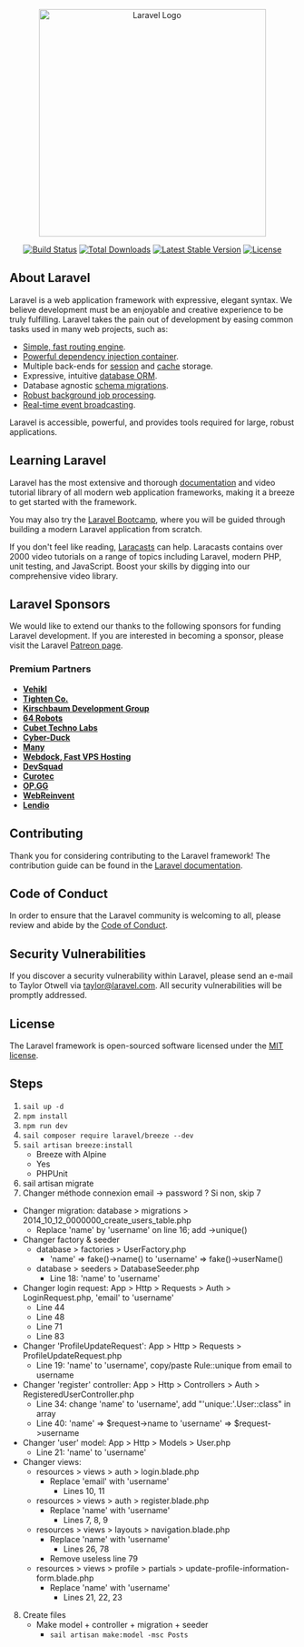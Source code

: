 <p align="center"><a href="https://laravel.com" target="_blank"><img src="https://raw.githubusercontent.com/laravel/art/master/logo-lockup/5%20SVG/2%20CMYK/1%20Full%20Color/laravel-logolockup-cmyk-red.svg" width="400" alt="Laravel Logo"></a></p>

<p align="center">
<a href="https://github.com/laravel/framework/actions"><img src="https://github.com/laravel/framework/workflows/tests/badge.svg" alt="Build Status"></a>
<a href="https://packagist.org/packages/laravel/framework"><img src="https://img.shields.io/packagist/dt/laravel/framework" alt="Total Downloads"></a>
<a href="https://packagist.org/packages/laravel/framework"><img src="https://img.shields.io/packagist/v/laravel/framework" alt="Latest Stable Version"></a>
<a href="https://packagist.org/packages/laravel/framework"><img src="https://img.shields.io/packagist/l/laravel/framework" alt="License"></a>
</p>

## About Laravel

Laravel is a web application framework with expressive, elegant syntax. We believe development must be an enjoyable and creative experience to be truly fulfilling. Laravel takes the pain out of development by easing common tasks used in many web projects, such as:

- [Simple, fast routing engine](https://laravel.com/docs/routing).
- [Powerful dependency injection container](https://laravel.com/docs/container).
- Multiple back-ends for [session](https://laravel.com/docs/session) and [cache](https://laravel.com/docs/cache) storage.
- Expressive, intuitive [database ORM](https://laravel.com/docs/eloquent).
- Database agnostic [schema migrations](https://laravel.com/docs/migrations).
- [Robust background job processing](https://laravel.com/docs/queues).
- [Real-time event broadcasting](https://laravel.com/docs/broadcasting).

Laravel is accessible, powerful, and provides tools required for large, robust applications.

## Learning Laravel

Laravel has the most extensive and thorough [documentation](https://laravel.com/docs) and video tutorial library of all modern web application frameworks, making it a breeze to get started with the framework.

You may also try the [Laravel Bootcamp](https://bootcamp.laravel.com), where you will be guided through building a modern Laravel application from scratch.

If you don't feel like reading, [Laracasts](https://laracasts.com) can help. Laracasts contains over 2000 video tutorials on a range of topics including Laravel, modern PHP, unit testing, and JavaScript. Boost your skills by digging into our comprehensive video library.

## Laravel Sponsors

We would like to extend our thanks to the following sponsors for funding Laravel development. If you are interested in becoming a sponsor, please visit the Laravel [Patreon page](https://patreon.com/taylorotwell).

### Premium Partners

- **[Vehikl](https://vehikl.com/)**
- **[Tighten Co.](https://tighten.co)**
- **[Kirschbaum Development Group](https://kirschbaumdevelopment.com)**
- **[64 Robots](https://64robots.com)**
- **[Cubet Techno Labs](https://cubettech.com)**
- **[Cyber-Duck](https://cyber-duck.co.uk)**
- **[Many](https://www.many.co.uk)**
- **[Webdock, Fast VPS Hosting](https://www.webdock.io/en)**
- **[DevSquad](https://devsquad.com)**
- **[Curotec](https://www.curotec.com/services/technologies/laravel/)**
- **[OP.GG](https://op.gg)**
- **[WebReinvent](https://webreinvent.com/?utm_source=laravel&utm_medium=github&utm_campaign=patreon-sponsors)**
- **[Lendio](https://lendio.com)**

## Contributing

Thank you for considering contributing to the Laravel framework! The contribution guide can be found in the [Laravel documentation](https://laravel.com/docs/contributions).

## Code of Conduct

In order to ensure that the Laravel community is welcoming to all, please review and abide by the [Code of Conduct](https://laravel.com/docs/contributions#code-of-conduct).

## Security Vulnerabilities

If you discover a security vulnerability within Laravel, please send an e-mail to Taylor Otwell via [taylor@laravel.com](mailto:taylor@laravel.com). All security vulnerabilities will be promptly addressed.

## License

The Laravel framework is open-sourced software licensed under the [MIT license](https://opensource.org/licenses/MIT).

## Steps

1) `sail up -d`
2) `npm install`
3) `npm run dev`
4) `sail composer require laravel/breeze --dev`
5) `sail artisan breeze:install `
   - Breeze with Alpine
   - Yes
   - PHPUnit
6) sail artisan migrate
7) Changer méthode connexion email -> password ? Si non, skip 7
- Changer migration: database > migrations > 2014_10_12_0000000_create_users_table.php
	- Replace 'name' by 'username' on line 16; add ->unique()
- Changer factory & seeder
	- database > factories > UserFactory.php
		- 'name' => fake()->name() to 'username' => fake()->userName()
	- database > seeders > DatabaseSeeder.php
		- Line 18: 'name' to 'username'
- Changer login request: App > Http > Requests > Auth > LoginRequest.php, 'email' to 'username' 
	- Line 44
	- Line 48
	- Line 71
	- Line 83
- Changer 'ProfileUpdateRequest': App > Http > Requests > ProfileUpdateRequest.php
	- Line 19: 'name' to 'username', copy/paste Rule::unique from email to username
- Changer 'register' controller: App > Http > Controllers > Auth > RegisteredUserController.php
	- Line 34: change 'name' to 'username', add "'unique:'.User::class" in array
	- Line 40: 'name' => $request->name to 'username' => $request->username
- Changer 'user' model: App > Http > Models > User.php
	- Line 21: 'name' to 'username'
- Changer views: 
	- resources > views > auth > login.blade.php
		- Replace 'email' with 'username'
			- Lines 10, 11
	- resources > views > auth > register.blade.php
		- Replace 'name' with 'username'
			- Lines 7, 8, 9
	- resources > views > layouts > navigation.blade.php
		- Replace 'name' with 'username'
			- Lines 26, 78
		- Remove useless line 79
	- resources > views > profile > partials > update-profile-information-form.blade.php
		- Replace 'name' with 'username'
			- Lines 21, 22, 23
8) Create files
   - Make model + controller + migration + seeder
		- `sail artisan make:model -msc Posts`

